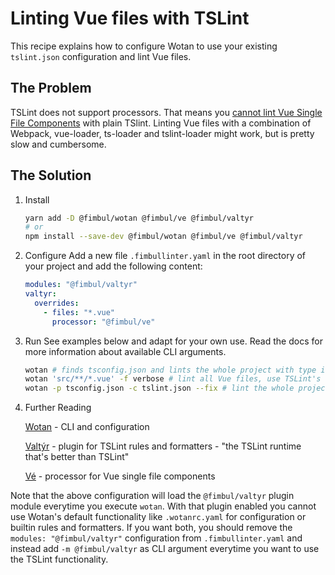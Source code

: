 # Linting Vue files with TSLint

This recipe explains how to configure Wotan to use your existing `tslint.json` configuration and lint Vue files.

## The Problem

TSLint does not support processors. That means you [cannot lint Vue Single File Components](https://github.com/palantir/tslint/issues/2099) with plain TSlint.
Linting Vue files with a combination of Webpack, vue-loader, ts-loader and tslint-loader might work, but is pretty slow and cumbersome.

## The Solution

1. Install
    ```sh
    yarn add -D @fimbul/wotan @fimbul/ve @fimbul/valtyr
    # or
    npm install --save-dev @fimbul/wotan @fimbul/ve @fimbul/valtyr
    ```
2. Configure
    Add a new file `.fimbullinter.yaml` in the root directory of your project and add the following content:
    ```yaml
    modules: "@fimbul/valtyr"
    valtyr:
      overrides:
        - files: "*.vue"
          processor: "@fimbul/ve"
    ```
3. Run
    See examples below and adapt for your own use. Read the docs for more information about available CLI arguments.
    ```sh
    wotan # finds tsconfig.json and lints the whole project with type information according to your tslint.json
    wotan 'src/**/*.vue' -f verbose # lint all Vue files, use TSLint's verbose formatter
    wotan -p tsconfig.json -c tslint.json --fix # lint the whole project with tslint.json and fix failures
    ```
4. Further Reading

    [Wotan](../../packages/wotan#readme) - CLI and configuration

    [Valtýr](../../packages/valtyr#readme) - plugin for TSLint rules and formatters - "the TSLint runtime that's better than TSLint"

    [Vé](../../packages/ve#readme) - processor for Vue single file components

Note that the above configuration will load the `@fimbul/valtyr` plugin module everytime you execute `wotan`.
With that plugin enabled you cannot use Wotan's default functionality like `.wotanrc.yaml` for configuration or builtin rules and formatters.
If you want both, you should remove the `modules: "@fimbul/valtyr"` configuration from `.fimbullinter.yaml` and instead add `-m @fimbul/valtyr` as CLI argument everytime you want to use the TSLint functionality.
